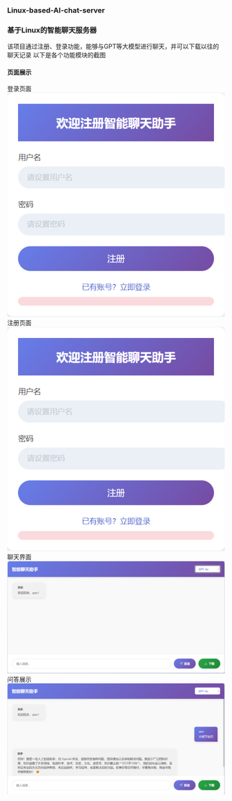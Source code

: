 ### Linux-based-AI-chat-server
### 基于Linux的智能聊天服务器
该项目通过注册、登录功能，能够与GPT等大模型进行聊天，并可以下载以往的聊天记录
以下是各个功能模块的截图
#### 页面展示
登录页面
![登录](https://github.com/qian-lab01/chat_server/blob/master/resources/%E6%B3%A8%E5%86%8C.png)
注册页面
![注册](https://github.com/qian-lab01/chat_server/blob/master/resources/%E6%B3%A8%E5%86%8C.png)
聊天界面
![聊天](https://github.com/qian-lab01/chat_server/blob/master/resources/%E8%81%8A%E5%A4%A9%E7%95%8C%E9%9D%A2.png)
问答展示
![问答](https://github.com/qian-lab01/chat_server/blob/master/resources/%E9%97%AE%E9%A2%98%E5%9B%9E%E7%AD%94.png)
